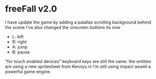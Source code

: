 # freeFall v2.0
I have update the game by adding a palallax scrolling background behind the scene I've also changed the onscreen buttons its now 
* L: left 
* R: right
* A: jump 
* B: pause

"for touch enabled devices" keyboard keys are still the same.
the entities are using a new spritesheet from Kennys.nl
I'm still using impact aswell a powerful game engine.
